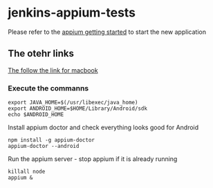 # jenkins-appium-tests
Please refer to the [appium getting started](https://appium.io/docs/en/about-appium/getting-started/?lang=en) to start the new application

## The otehr links
[The follow the link for macbook](https://krishnachetan.medium.com/setup-appium-on-mac-1e06f1178427)


### Execute the commanns 

```
export JAVA_HOME=$(/usr/libexec/java_home)
export ANDROID_HOME=$HOME/Library/Android/sdk
echo $ANDROID_HOME
```
Install appium doctor and check everything looks good for Android
```
npm install -g appium-doctor
appium-doctor --android 
```

Run the appium server - stop appium if it is already running
```
killall node
appium &
```
